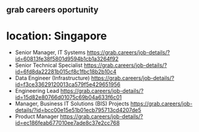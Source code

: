 ## grab careers oportunity
# location: Singapore
- Senior Manager, IT Systems https://grab.careers/job-details/?id=60813fe38f5801d9594b1cb1a3264f92
- Senior Technical Specialist https://grab.careers/job-details/?id=6fd8da22281b015cf8c1fbc18b2b10c4
- Data Engineer (Infrastructure) https://grab.careers/job-details/?id=f3ce33629120013ca579f5e429651956
- Engineering Lead https://grab.careers/job-details/?id=15d82e80766d01075c69b04a633f6c01
- Manager, Business IT Solutions (BIS) Projects https://grab.careers/job-details/?id=bcc00e15e51b01ecb795713cd4207de5
- Product Manager https://grab.careers/job-details/?id=ec186feab677010ee7ade8c37e2cc768
 

